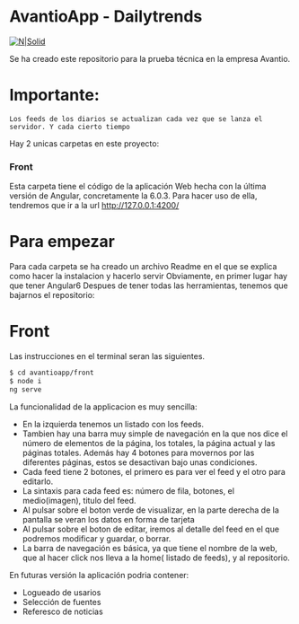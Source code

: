 # AvantioApp - Dailytrends

[![N|Solid](https://cldup.com/dTxpPi9lDf.thumb.png)](https://nodesource.com/products/nsolid)

Se ha creado este repositorio para la prueba técnica en la empresa Avantio.

  # Importante:
  `Los feeds de los diarios se actualizan cada vez que se lanza el servidor. Y cada cierto tiempo`

Hay 2 unicas carpetas en este proyecto:

### Front
Esta carpeta tiene el código de la aplicación Web hecha con la última versión de Angular, concretamente la 6.0.3.
Para hacer uso de ella, tendremos que ir a la url http://127.0.0.1:4200/
 
# Para empezar
Para cada carpeta se ha creado un archivo Readme en el que se explica como hacer la instalacion y hacerlo servir
Obviamente, en primer lugar hay que tener   Angular6
Despues de tener todas las herramientas, tenemos que bajarnos el repositorio:
 
 # Front
  Las instrucciones en el terminal seran las siguientes.
 ```sh
$ cd avantioapp/front
$ node i
ng serve
```
La funcionalidad de la applicacion es muy sencilla:
- En la izquierda tenemos un listado con los feeds.
- Tambien hay una barra muy simple de navegación en la que nos dice el número de elementos de la página, los totales, la página actual y las páginas totales. Además hay 4 botones para movernos por las diferentes páginas, estos se desactivan bajo unas condiciones.
- Cada feed tiene 2 botones, el primero es para ver el feed y el otro para editarlo.
- La sintaxis para cada feed es: número de fila, botones, el medio(imagen), titulo del feed.
- Al pulsar sobre el boton verde de visualizar, en la parte derecha de la pantalla se veran los datos en forma de tarjeta
- Al pulsar sobre el boton de editar, iremos al detalle del feed en el que podremos modificar y guardar, o borrar.
- La barra de navegación es básica, ya que tiene el nombre de la web, que al hacer click nos lleva a la home( listado de feeds), y al repositorio.


En futuras versión la aplicación podria contener:
- Logueado de usarios
- Selección de fuentes
- Referesco de noticias
